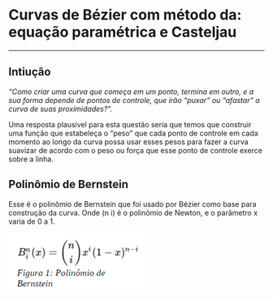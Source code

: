 # Curvas de Bézier com método da: equação paramétrica e Casteljau

---

## Intiução

_“Como criar uma curva que começa em um ponto, termina em outro, e a sua forma depende de pontos de controle, que irão “puxar” ou “afastar” a curva de suas proximidades?”._

Uma resposta plausível para esta questão seria que temos que construir uma função que estabeleça o “peso” que cada ponto de controle em cada momento ao longo da curva possa usar esses pesos para fazer a curva suavizar de acordo com o peso ou força que esse ponto de controle
exerce sobre a linha.

## Polinômio de Bernstein

Esse é o polinômio de Bernstein que foi usado por Bézier como base para construção da
curva. Onde (n i) é o polinômio de Newton, e o parâmetro x varia de 0 a 1.

![](Imagens_markdown/polinomio_bernstein.png)
